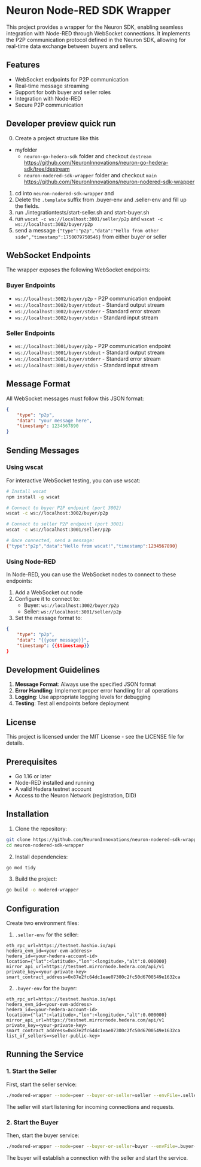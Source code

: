 # Neuron Node-RED SDK Wrapper


This project provides a wrapper for the Neuron SDK, enabling seamless integration with Node-RED through WebSocket connections. It implements the P2P communication protocol defined in the Neuron SDK, allowing for real-time data exchange between buyers and sellers.

## Features

- WebSocket endpoints for P2P communication
- Real-time message streaming
- Support for both buyer and seller roles
- Integration with Node-RED
- Secure P2P communication

## Developer preview quick run

0. Create a project structure like this
- myfolder
    -  `neuron-go-hedera-sdk` folder  and checkout `destream` 
    https://github.com/NeuronInnovations/neuron-go-hedera-sdk/tree/destream 
    -  `neuron-nodered-sdk-wrapper` folder  and checkout  `main`  https://github.com/NeuronInnovations/neuron-nodered-sdk-wrapper
1. cd into `neuron-nodered-sdk-wrapper` and
2. Delete the `.template` suffix from .buyer-env and .seller-env and fill up the fields. 
3.  run ./integrationtests/start-seller.sh and start-buyer.sh
4.  run `wscat -c ws://localhost:3001/seller/p2p` and `wscat -c ws://localhost:3002/buyer/p2p`
5. send a message `{"type":"p2p","data":"Hello from other side","timestamp":1750079750546}` from either buyer or seller
  





## WebSocket Endpoints

The wrapper exposes the following WebSocket endpoints:

### Buyer Endpoints
- `ws://localhost:3002/buyer/p2p` - P2P communication endpoint
- `ws://localhost:3002/buyer/stdout` - Standard output stream
- `ws://localhost:3002/buyer/stderr` - Standard error stream
- `ws://localhost:3002/buyer/stdin` - Standard input stream

### Seller Endpoints
- `ws://localhost:3001/buyer/p2p` - P2P communication endpoint
- `ws://localhost:3001/buyer/stdout` - Standard output stream
- `ws://localhost:3001/buyer/stderr` - Standard error stream
- `ws://localhost:3001/buyer/stdin` - Standard input stream

## Message Format

All WebSocket messages must follow this JSON format:
```json
{
    "type": "p2p",
    "data": "your message here",
    "timestamp": 1234567890
}
```

## Sending Messages

### Using wscat

For interactive WebSocket testing, you can use wscat:

```bash
# Install wscat
npm install -g wscat

# Connect to buyer P2P endpoint (port 3002)
wscat -c ws://localhost:3002/buyer/p2p

# Connect to seller P2P endpoint (port 3001)
wscat -c ws://localhost:3001/seller/p2p

# Once connected, send a message:
{"type":"p2p","data":"Hello from wscat!","timestamp":1234567890}
```

### Using Node-RED

In Node-RED, you can use the WebSocket nodes to connect to these endpoints:

1. Add a WebSocket out node
2. Configure it to connect to:
   - Buyer: `ws://localhost:3002/buyer/p2p`
   - Seller: `ws://localhost:3001/seller/p2p`
3. Set the message format to:
```json
{
    "type": "p2p",
    "data": "{{your message}}",
    "timestamp": {{$timestamp}}
}
```

## Development Guidelines

1. **Message Format**: Always use the specified JSON format
2. **Error Handling**: Implement proper error handling for all operations
3. **Logging**: Use appropriate logging levels for debugging
4. **Testing**: Test all endpoints before deployment

## License

This project is licensed under the MIT License - see the LICENSE file for details.

## Prerequisites

- Go 1.16 or later
- Node-RED installed and running
- A valid Hedera testnet account
- Access to the Neuron Network (registration, DID)

## Installation

1. Clone the repository:
```bash
git clone https://github.com/NeuronInnovations/neuron-nodered-sdk-wrapper.git
cd neuron-nodered-sdk-wrapper
```

2. Install dependencies:
```bash
go mod tidy
```

3. Build the project:
```bash
go build -o nodered-wrapper
```

## Configuration

Create two environment files:

1. `.seller-env` for the seller:
```properties
eth_rpc_url=https://testnet.hashio.io/api
hedera_evm_id=<your-evm-address>
hedera_id=<your-hedera-account-id>
location={"lat":<latitude>,"lon":<longitude>,"alt":0.000000}
mirror_api_url=https://testnet.mirrornode.hedera.com/api/v1
private_key=<your-private-key>
smart_contract_address=0x87e2fc64dc1eae07300c2fc50d6700549e1632ca
```

2. `.buyer-env` for the buyer:
```properties
eth_rpc_url=https://testnet.hashio.io/api
hedera_evm_id=<your-evm-address>
hedera_id=<your-hedera-account-id>
location={"lat":<latitude>,"lon":<longitude>,"alt":0.000000}
mirror_api_url=https://testnet.mirrornode.hedera.com/api/v1
private_key=<your-private-key>
smart_contract_address=0x87e2fc64dc1eae07300c2fc50d6700549e1632ca
list_of_sellers=<seller-public-key>
```

## Running the Service

### 1. Start the Seller

First, start the seller service:

```bash
./nodered-wrapper --mode=peer --buyer-or-seller=seller --envFile=.seller-env --port=20088
```

The seller will start listening for incoming connections and requests.

### 2. Start the Buyer

Then, start the buyer service:

```bash
./nodered-wrapper --mode=peer --buyer-or-seller=buyer --envFile=.buyer-env --port=30088 --list-of-sellers-source=env
```

The buyer will establish a connection with the seller and start the service.
